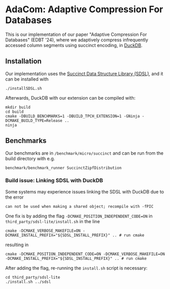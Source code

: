 # AdaCom: Adaptive Compression For Databases
This is our implementation of our paper "Adaptive Compression For Databases" (EDBT '24), where we adaptively compress infrequently accessed column segments using succinct encoding, in [DuckDB](https://github.com/duckdb/duckdb).

## Installation
Our implementation uses the [Succinct Data Structure Library (SDSL)](https://github.com/simongog/sdsl-lite/), and it can be installed with

```shell
./installSDSL.sh
```

Afterwards, DuckDB with our extension can be compiled with:

```shell
mkdir build
cd build
cmake -DBUILD_BENCHMARKS=1 -DBUILD_TPCH_EXTENSION=1 -GNinja -DCMAKE_BUILD_TYPE=Release ..
ninja
```

## Benchmarks
Our benchmarks are in `/benchmark/micro/succinct` and can be run from the build directory with e.g.

```shell
benchmark/benchmark_runner SuccinctZipfDistribution
```

### Build issue: Linking SDSL with DuckDB
Some systems may experience issues linking the SDSL with DuckDB due to the error

```
can not be used when making a shared object; recompile with -fPIC
```

One fix is by adding the flag `-DCMAKE_POSITION_INDEPENDENT_CODE=ON` in `third_party/sdsl-lite/install.sh` in the line

```
cmake -DCMAKE_VERBOSE_MAKEFILE=ON -DCMAKE_INSTALL_PREFIX="${SDSL_INSTALL_PREFIX}" .. # run cmake
```

resulting in 

```
cmake -DCMAKE_POSITION_INDEPENDENT_CODE=ON -DCMAKE_VERBOSE_MAKEFILE=ON -DCMAKE_INSTALL_PREFIX="${SDSL_INSTALL_PREFIX}" .. # run cmake 
```

After adding the flag, re-running the `install.sh` script is necessary:

```
cd third_party/sdsl-lite
./install.sh ../sdsl
```
